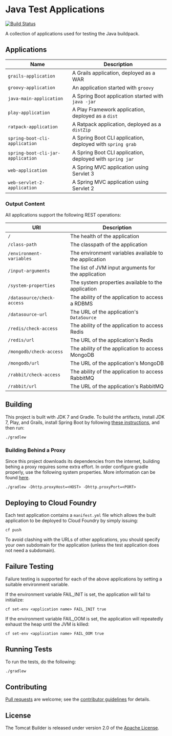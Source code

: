 # Java Test Applications
[![Build Status](https://travis-ci.org/cloudfoundry/java-test-applications.svg?branch=master)](https://travis-ci.org/cloudfoundry/java-test-applications)

A collection of applications used for testing the Java buildpack.

## Applications
| Name | Description
| ---- | -----------
`grails-application` | A Grails application, deployed as a WAR
`groovy-application` | An application started with `groovy`
`java-main-application` | A Spring Boot application started with `java -jar`
`play-application` | A Play Framework application, deployed as a `dist`
`ratpack-application` | A Ratpack application, deployed as a `distZip`
`spring-boot-cli-application` | A Spring Boot CLI application, deployed with `spring grab`
`spring-boot-cli-jar-application` | A Spring Boot CLI application, deployed with `spring jar`
`web-application` | A Spring MVC application using Servlet 3
`web-servlet-2-application` | A Spring MVC application using Servlet 2

### Output Content
All applications support the following REST operations:

| URI | Description
| --- | -----------
`/` | The health of the application
`/class-path` | The classpath of the application
`/environment-variables` | The environment variables available to the application
`/input-arguments` | The list of JVM input arguments for the application
`/system-properties` | The system properties available to the application
`/datasource/check-access` | The ability of the application to access a RDBMS
`/datasource-url` | The URL of the application's `DataSource`
`/redis/check-access` | The ability of the application to access Redis
`/redis/url` | The URL of the application's Redis
`/mongodb/check-access` | The ability of the application to access MongoDB
`/mongodb/url` | The URL of the application's MongoDB
`/rabbit/check-access` | The ability of the application to access RabbitMQ
`/rabbit/url` | The URL of the application's RabbitMQ

## Building
This project is built with JDK 7 and Gradle. To build the artifacts, install JDK 7, Play, and Grails, install Spring Boot by following [these instructions](https://github.com/spring-projects/spring-boot), and then run:

```plain
./gradlew
```

### Building Behind a Proxy
Since this project downloads its dependencies from the internet, building behing a proxy requires some extra effort.  In order configure gradle properly, use the following system properties.  More information can be found [here][].

```plain
./gradlew -Dhttp.proxyHost=<HOST> -Dhttp.proxyPort=<PORT>
```

## Deploying to Cloud Foundry
Each test application contains a `manifest.yml` file which allows the built application to be deployed to Cloud Foundry by simply issuing:

```plain
cf push
```

To avoid clashing with the URLs of other applications, you should specify your own subdomain for the application (unless the test application does not need a subdomain).

## Failure Testing
Failure testing is supported for each of the above applications by setting a suitable environment variable.

If the environment variable FAIL_INIT is set, the application will fail to initialize:

```plain
cf set-env <application name> FAIL_INIT true
```

If the environment variable FAIL_OOM is set, the application will repeatedly exhaust the heap until the JVM is killed:

```plain
cf set-env <application name> FAIL_OOM true
```

## Running Tests
To run the tests, do the following:

```bash
./gradlew
```

## Contributing
[Pull requests][] are welcome; see the [contributor guidelines][] for details.

## License
The Tomcat Builder is released under version 2.0 of the [Apache License][].

[Apache License]: http://www.apache.org/licenses/LICENSE-2.0
[contributor guidelines]: CONTRIBUTING.md
[here]: http://stackoverflow.com/questions/5991194/gradle-proxy-configuration
[Pull requests]: http://help.github.com/send-pull-requests
